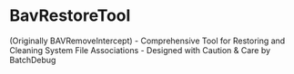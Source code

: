 # BavRestoreTool
(Originally BAVRemoveIntercept) - Comprehensive Tool for Restoring and Cleaning System File Associations - Designed with Caution &amp; Care by BatchDebug
